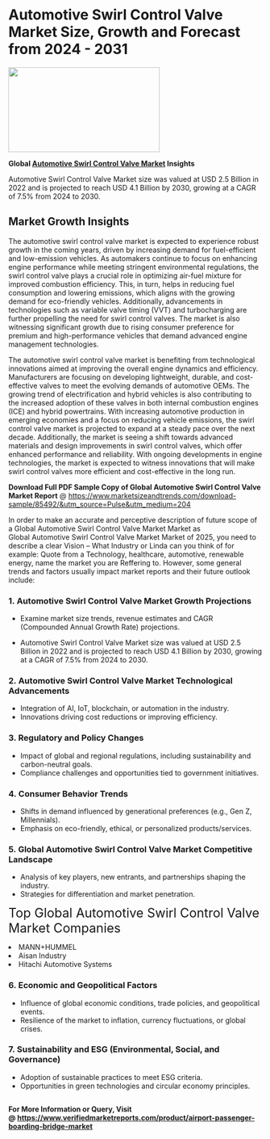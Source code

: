 <H1>Automotive Swirl Control Valve Market Size, Growth and Forecast from 2024 - 2031</H1><img class="aligncenter size-medium wp-image-584254" src="https://thirdeyenews.in/wp-content/uploads/2024/09/Global-Market-Research-300x168.jpeg" alt="" width="300" height="168" /><p><strong>Global&nbsp;<a href="https://www.marketsizeandtrends.com/download-sample/85492/&amp;utm_source=Pulse&amp;utm_medium=204">Automotive Swirl Control Valve Market</a> Insights</strong></p><p>Automotive Swirl Control Valve Market size was valued at USD 2.5 Billion in 2022 and is projected to reach USD 4.1 Billion by 2030, growing at a CAGR of 7.5% from 2024 to 2030.</p><p><h2>Market Growth Insights</h2> <p>The automotive swirl control valve market is expected to experience robust growth in the coming years, driven by increasing demand for fuel-efficient and low-emission vehicles. As automakers continue to focus on enhancing engine performance while meeting stringent environmental regulations, the swirl control valve plays a crucial role in optimizing air-fuel mixture for improved combustion efficiency. This, in turn, helps in reducing fuel consumption and lowering emissions, which aligns with the growing demand for eco-friendly vehicles. Additionally, advancements in technologies such as variable valve timing (VVT) and turbocharging are further propelling the need for swirl control valves. The market is also witnessing significant growth due to rising consumer preference for premium and high-performance vehicles that demand advanced engine management technologies. </p> <p>The automotive swirl control valve market is benefiting from technological innovations aimed at improving the overall engine dynamics and efficiency. Manufacturers are focusing on developing lightweight, durable, and cost-effective valves to meet the evolving demands of automotive OEMs. The growing trend of electrification and hybrid vehicles is also contributing to the increased adoption of these valves in both internal combustion engines (ICE) and hybrid powertrains. With increasing automotive production in emerging economies and a focus on reducing vehicle emissions, the swirl control valve market is projected to expand at a steady pace over the next decade. Additionally, the market is seeing a shift towards advanced materials and design improvements in swirl control valves, which offer enhanced performance and reliability. With ongoing developments in engine technologies, the market is expected to witness innovations that will make swirl control valves more efficient and cost-effective in the long run. </p><p><span class=""><strong>Download Full PDF Sample Copy of Global Automotive Swirl Control Valve Market Report</strong> @ <a href="https://www.marketsizeandtrends.com/download-sample/85492/&amp;utm_source=Pulse&amp;utm_medium=204" target="_blank">https://www.marketsizeandtrends.com/download-sample/85492/&amp;utm_source=Pulse&amp;utm_medium=204</a></span></p><p>In order to make an accurate and perceptive description of future scope of a Global&nbsp;Automotive Swirl Control Valve Market Market as Global&nbsp;Automotive Swirl Control Valve Market Market of 2025, you need to describe a clear Vision &ndash; What Industry or Linda can you think of for example: Quote from a Technology, healthcare, automotive, renewable energy, name the market you are Reffering to. However, some general trends and factors usually impact market reports and their future outlook include:</p><h3>1.&nbsp;<strong>Automotive Swirl Control Valve Market Growth Projections</strong></h3><ul><li>Examine market size trends, revenue estimates and CAGR (Compounded Annual Growth Rate) projections.</li><li><p>Automotive Swirl Control Valve Market size was valued at USD 2.5 Billion in 2022 and is projected to reach USD 4.1 Billion by 2030, growing at a CAGR of 7.5% from 2024 to 2030.</p></li></ul><h3>2.&nbsp;<strong>Automotive Swirl Control Valve Market Technological Advancements</strong></h3><ul><li>Integration of AI, IoT, blockchain, or automation in the industry.</li><li>Innovations driving cost reductions or improving efficiency.</li></ul><h3>3.&nbsp;<strong>Regulatory and Policy Changes</strong></h3><ul><li>Impact of global and regional regulations, including sustainability and carbon-neutral goals.</li><li>Compliance challenges and opportunities tied to government initiatives.</li></ul><h3>4.&nbsp;<strong>Consumer Behavior Trends</strong></h3><ul><li>Shifts in demand influenced by generational preferences (e.g., Gen Z, Millennials).</li><li>Emphasis on eco-friendly, ethical, or personalized products/services.</li></ul><h3>5.&nbsp;<strong>Global Automotive Swirl Control Valve Market Competitive Landscape</strong></h3><ul><li>Analysis of key players, new entrants, and partnerships shaping the industry.</li><li>Strategies for differentiation and market penetration.</li></ul><p data-pm-slice="1 1 []"><span style="color: inherit; font-family: inherit; font-size: 25px;">Top Global Automotive Swirl Control Valve Market Companies</span></p><div class="" data-test-id=""><p><li>MANN+HUMMEL</li><li> Aisan Industry</li><li> Hitachi Automotive Systems</li></p></div><h3>6.&nbsp;<strong>Economic and Geopolitical Factors</strong></h3><ul><li>Influence of global economic conditions, trade policies, and geopolitical events.</li><li>Resilience of the market to inflation, currency fluctuations, or global crises.</li></ul><h3>7.&nbsp;<strong>Sustainability and ESG (Environmental, Social, and Governance)</strong></h3><ul><li>Adoption of sustainable practices to meet ESG criteria.</li><li>Opportunities in green technologies and circular economy principles.</li></ul><h2><strong style="font-size: 14px;">For More Information or Query, Visit @&nbsp;</strong><a style="background-color: #ffffff; font-size: 14px;" href="https://www.marketsizeandtrends.com/report/automotive-swirl-control-valve-market/" target="_blank">https://www.verifiedmarketreports.com/product/airport-passenger-boarding-bridge-market</a></h2>
